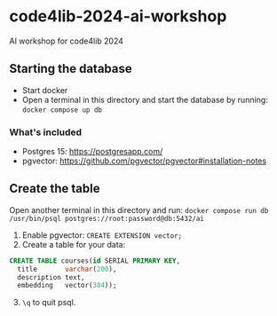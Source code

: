 # code4lib-2024-ai-workshop

AI workshop for code4lib 2024

## Starting the database

- Start docker
- Open a terminal in this directory and start the database by running: `docker compose up db`

### What's included

- Postgres 15: https://postgresapp.com/
- pgvector: https://github.com/pgvector/pgvector#installation-notes

## Create the table

Open another terminal in this directory and run: `docker compose run db /usr/bin/psql postgres://root:password@db:5432/ai`

1. Enable pgvector: `CREATE EXTENSION vector;`
2. Create a table for your data:

```sql
CREATE TABLE courses(id SERIAL PRIMARY KEY,
  title       varchar(200),
  description text,
  embedding   vector(384));
```

3. `\q` to quit psql.
